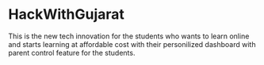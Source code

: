 # HackWithGujarat
This is the new tech innovation for the students who wants to learn online and starts learning at affordable cost with their personilized dashboard with parent control feature for the students.
